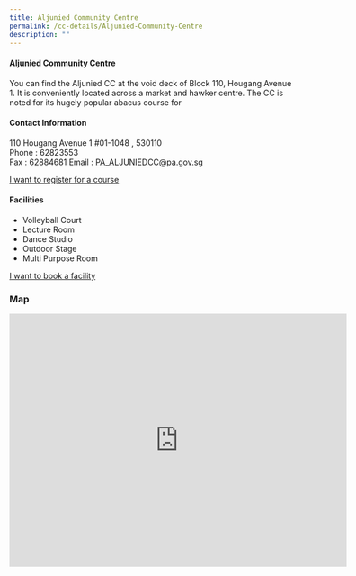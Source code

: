 ```yaml
---
title: Aljunied Community Centre
permalink: /cc-details/Aljunied-Community-Centre
description: ""
---
```

#### Aljunied Community Centre

You can find the Aljunied CC at the void deck of Block 110, Hougang Avenue 1. It is conveniently located across a market and hawker centre. The CC is noted for its hugely popular abacus course for



#### Contact Information

110 Hougang Avenue 1 #01-1048	, 530110<br>
Phone : 62823553	
Fax : 	62884681
Email : PA_ALJUNIEDCC@pa.gov.sg	

[I want to register for a course](https://www.onepa.gov.sg/)

#### Facilities

* Volleyball Court
* Lecture Room
* Dance Studio
* Outdoor Stage
* Multi Purpose Room	

[I want to book a facility](https://www.onepa.gov.sg/)


### Map
<iframe src="https://www.google.com/maps/embed?pb=!1m18!1m12!1m3!1d3988.580118053136!2d103.79000611533087!3d1.4274736617173611!2m3!1f0!2f0!3f0!3m2!1i1024!2i768!4f13.1!3m3!1m2!1s0x31da13bb83fc1419%3A0x7ecc39d2c50134f6!2s120%20Woodlands%20Ave%201%2C%20Singapore%20730538!5e0!3m2!1sen!2ssg!4v1656758730451!5m2!1sen!2ssg" width="600" height="450" style="border:0;" allowfullscreen="" loading="lazy" ></iframe>